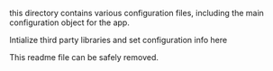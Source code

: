 this directory contains various configuration files, including the main configuration object for the app.

Intialize third party libraries and set configuration info here

This readme file can be safely removed.
